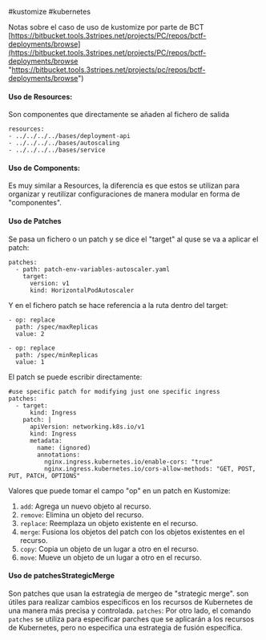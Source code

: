 #kustomize
#kubernetes 

Notas sobre el caso de uso de kustomize por parte de BCT
[https://bitbucket.tools.3stripes.net/projects/PC/repos/bctf-deployments/browse](https://bitbucket.tools.3stripes.net/projects/PC/repos/bctf-deployments/browse "https://bitbucket.tools.3stripes.net/projects/pc/repos/bctf-deployments/browse")

#### Uso de Resources:
 Son componentes que directamente se añaden al fichero de salida
```
resources:
- ../../../../bases/deployment-api
- ../../../../bases/autoscaling
- ../../../../bases/service
```

#### Uso de Components:
Es muy similar a Resources, la diferencia es que estos se utilizan para organizar y reutilizar configuraciones de manera modular en forma de "componentes".

#### Uso de Patches

Se pasa un fichero o un patch y se dice el "target" al quse se va a aplicar el patch: 

```
patches:
  - path: patch-env-variables-autoscaler.yaml
    target:
      version: v1
      kind: HorizontalPodAutoscaler
```

Y en el fichero patch se hace referencia a la ruta dentro del target:
```
- op: replace
  path: /spec/maxReplicas
  value: 2

- op: replace
  path: /spec/minReplicas
  value: 1
```

El patch se puede escribir directamente: 
```
#use specific patch for modifying just one specific ingress
patches:
  - target:
      kind: Ingress
    patch: |
      apiVersion: networking.k8s.io/v1
      kind: Ingress
      metadata:
        name: (ignored)
        annotations:
          nginx.ingress.kubernetes.io/enable-cors: "true"
          nginx.ingress.kubernetes.io/cors-allow-methods: "GET, POST, PUT, PATCH, OPTIONS"
```

Valores que puede tomar el campo "op" en un patch en Kustomize:

1. `add`: Agrega un nuevo objeto al recurso.
2. `remove`: Elimina un objeto del recurso.
3. `replace`: Reemplaza un objeto existente en el recurso.
4. `merge`: Fusiona los objetos del patch con los objetos existentes en el recurso.
5. `copy`: Copia un objeto de un lugar a otro en el recurso.
6. `move`: Mueve un objeto de un lugar a otro en el recurso.

#### Uso de patchesStrategicMerge

Son patches que usan la estrategia de mergeo de "strategic merge". son útiles para realizar cambios específicos en los recursos de Kubernetes de una manera más precisa y controlada.
`patches`: Por otro lado, el comando `patches` se utiliza para especificar parches que se aplicarán a los recursos de Kubernetes, pero no especifica una estrategia de fusión específica.
